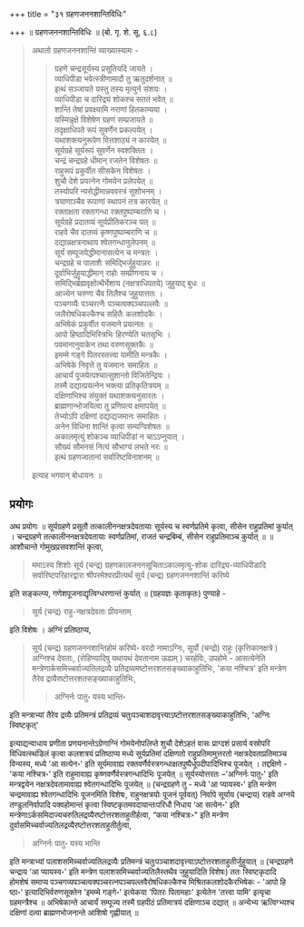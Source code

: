 +++
title = "३१ ग्रहणजननशान्तिविधिः"

+++
॥ ग्रहणजननशान्तिविधिः ॥ (बो. गृ. शे. सू. ६.८) 

> अथातो ग्रहणजननशान्तिं व्याख्यास्यामः - 
>
>> ग्रहणे चन्द्रसूर्यस्य प्रसूतियदि जायते ।  
व्याधिपीडा भवेत्स्त्रीणामादौ तु ऋतुदर्शनात् ॥  
इत्थं सञ्जायते यस्तु तस्य मृत्युर्न संशयः ।  
व्याधिपीडा च दारिद्र्यं शोकश्च सततं भवेत् ॥  
शान्तिं तेषां प्रवक्ष्यामि नराणां हितकाम्यया ।  
यस्मिन्नृक्षे विशेषेण ग्रहणं सम्प्रजायते ॥  
तदृक्षाधिपते रूपं सुवर्णेन प्रकल्पयेत् ।  
यथाशक्त्यनुरूपेण वित्तशाठ्यं न कारयेत् ॥  
सूर्यग्रहे सूर्यरूपं सुवर्णेन स्वशक्तितः ।  
चन्द्रं चन्द्रग्रहे धीमान् रजतेन विशेषतः ॥  
राहुरूपं प्रकुर्वीत सीसकेन विशेषतः ।  
शुचौ देशे प्रयत्नेन गोमयेन प्रलेपयेत् ॥  
तस्योपरि न्यसेद्धीमान्नववस्त्रं सुशोभनम् ।  
त्रयाणाञ्चैव रूपाणां स्थापनं तत्र कारयेत् ॥  
रक्ताक्षता रक्तागन्धा रक्तपुष्पाम्बराणि च ।  
सूर्यग्रहे प्रदातव्यं सूर्यप्रीतिकरञ्च यत् ॥  
राहवे चैव दातव्यं कृष्णपुष्पाम्बराणि च ॥  
दद्यान्नक्षत्रनाथाय श्वेतगन्धानुलेपनम् ॥  
सूर्यं सम्पूजयेद्धीमानासत्येन च मन्त्रतः ।  
चन्द्रग्रहे च पालाशैः समिद्भिर्जुहुयान्नरः ॥  
दूर्वाभिर्जुहुयाद्धीमान् राहोः सम्प्रीणनाय च ।  
समिद्भिर्ब्रह्मवृक्षोत्थैर्भेशाय (नक्षत्राधिपतये) जुहुयाद् बुधः ॥  
आज्येन चरुणा चैव तिलैश्च जुहुयात्ततः ।  
पञ्चगव्यैः पञ्चरत्नैः पञ्चत्वक्पञ्चपल्लवैः ॥  
जलैरोषधिकल्कैश्च सहितैः कलशोदकैः ।  
अभिषेकं प्रकुर्वीत यजमाने प्रयत्नतः ॥  
आपो हिष्ठादिभिस्त्रिभिः हिरण्येति चतसृभिः ।  
पवमानानुवाकेन तथा वरुणसूक्तकैः ॥  
इमम्मे गङ्गे पितरस्तत्त्वा यामीति मन्त्रकैः ।  
अभिषेके निवृत्ते तु यजमानः समाहितः ॥  
आचार्यं पूजयेत्पश्चात्सुशान्तो विजितेन्द्रियः ।  
तस्मै दद्यात्प्रयत्नेन भक्त्या प्रतिकृतित्रयम् ॥  
दक्षिणाभिश्च संयुक्तं यथाशक्त्यनुसारतः ।  
ब्राह्मणान्भोजयित्वा तु प्रणिपत्य क्षमापयेत् ॥  
तेभ्योऽपि दक्षिणां दद्याद्यजमानः समाहितः ।  
अनेन विधिना शान्तिं कृत्वा सम्यग्विशेषतः ॥  
अकालमृत्युं शोकञ्च व्याधिपीडां न चाऽऽप्नुयात् ।  
सौख्यं सौमनसं नित्यं सौभाग्यं लभते नरः ॥  
इत्थं ग्रहणजातानां सर्वारिष्टविनाशनम् ॥ 
>
> इत्याह भगवान् बोधायनः ॥

## प्रयोगः

अथ प्रयोगः ॥ सूर्यग्रहणे प्रसूतौ तत्कालीननक्षत्रदेवतायाः सूर्यस्य च स्वर्णप्रतिमे कृत्वा, सीसेन राहुप्रतिमां कुर्यात् । चन्द्रग्रहणे तत्कालीननक्षत्रदेवतायाः स्वर्णप्रतिमां, राजतं चन्द्रबिम्बं, सीसेन राहुप्रतिमाञ्च कुर्यात् ॥  ॥ आशौचान्ते गोमुखप्रसवशान्तिं कृत्वा, 

> ममाऽस्य शिशोः सूर्य (चन्द्र) ग्रहणकालजननसूचिताऽकालमृत्यु-शोक दारिद्र्य-व्याधिपीडादि सर्वारिष्टपरिहारद्वारा श्रीपरमेश्वरप्रीत्यर्थं सूर्य (चन्द्र) ग्रहणजननशान्तिं करिष्ये 

इति सङ्कल्प्य, गणेशपूजनाद्यृत्विग्धरणान्तं कुर्यात् ॥ (ग्रहयज्ञः कृताकृतः) पुण्याहे -

> सूर्य (चन्द्र) राहु-नक्षत्रदेवताः प्रीयन्ताम्

इति विशेषः । अग्निं प्रतिष्ठाप्य, 

> सूर्य (चन्द्र) ग्रहणजननशान्तिहोमं करिष्ये॰ वरदो नामाऽग्निः, सूर्यो (चन्द्रो) राहुः (कृत्तिकानक्षत्रे ) अग्निश्च देवताः, (रोहिण्यादिषु यथायथं देवतानाम ऊह्यम् ) चरर्हविः, उपहोमे - आसत्येनेति मन्त्रेणार्कसमिच्चर्वाज्यतिलद्रव्यैः प्रतिद्रव्यमष्टोत्तरशतसङ्ख्याकाहुतिभिः, 'कया नश्चित्र' इति मन्त्रेण तैरेव द्रव्यैरष्टोत्तरशतसङ्ख्याकाहुतिभिः, 
>
>> अग्निर्नः पातु॰ यस्य भान्ति॰ 
>
इति मन्त्राभ्यां तैरेव द्रव्यैः प्रतिमन्त्रं प्रतिद्रव्यं चतुःपञ्चाशदावृत्त्याऽष्टोत्तरशतसङ्ख्याकाहुतिभिः, 'अग्निः स्विष्टकृत्' 

इत्याद्यन्वाधाय प्रणीता प्रणयनान्तेऽग्रेणाग्निं गोमयेनोपलिप्ते शुचौ देशेऽहतं वासः प्राग्दशं प्रसार्य वस्रोपरि विधिवत्स्थंडिलं कृत्वा कलशत्रयं प्रतिष्ठाप्य मध्ये सूर्यप्रतिमां दक्षिणतो राहुप्रतिमामुत्तरतो नक्षत्रदेवताप्रतिमाञ्च विन्यस्य, मध्ये 'आ सत्येन॰' इति सूर्यमावाह्य रक्तवर्णैर्वस्त्रगन्धाक्षतपुष्पैर्धूपदीपादिभिश्च पूजयेत् । तद्दक्षिणे - 'कया नश्चित्र॰' इति राहुमावाह्य कृष्णवर्णैर्वस्त्रगन्धादिभिः पूजयेत् ॥ सूर्यस्योत्तरतः –'अग्निर्नः पातु॰' इति मन्त्रद्वयेन नक्षत्रदेवतामावाह्य श्वेतगन्धादिभिः पूजयेत् ॥ (चन्द्रग्रहणे तु - मध्ये 'आ प्यायस्व॰' इति मन्त्रेण चन्द्रमावाह्य श्वेतगन्धादिभिः पूजनमिति विशेषः, राहुनक्षत्रयोः पूजनं पूर्ववत्) निर्वापे सूर्याय (चन्द्राय) राहवे अग्नये तण्डुलनिर्वापादि पक्वहोमान्तं कृत्वा स्विष्टकृतमवदायान्तःपरिधौ निधाय ‘आ सत्येन॰' इति मन्त्रेणाऽर्कसमिदाज्यचरुतिलद्रव्यैरष्टोत्तरशताहुतीर्हत्वा, “कया नश्चित्रः॰" इति मन्त्रेण दुर्वासमिच्चर्वाज्यतिलद्रव्यैरष्टोत्तरशताहुतीर्तुत्वा, 

> अग्निर्नः पातु॰ यस्य भान्ति

इति मन्त्राभ्यां पलाशसमिच्चर्वाज्यतिलद्रव्यैः प्रतिमन्त्रं चतुःपञ्चाशदावृत्त्याऽष्टोत्तरशताहुतीर्जुहुयात् ॥ (चन्द्रग्रहणे चन्द्राय ‘आ प्यायस्व॰' इति मन्त्रेण पलाशसमिच्चर्वाज्यतिलैस्तथैव जुहुयादिति विशेषः) ततः स्विष्टकृदादि होमशेषं समाप्य पञ्चगव्यपञ्चत्वक्पञ्चरत्नपञ्चपल्लवैरोषधिकल्कैश्च मिश्रितकलशोदकैरभिषेकः - 'आपो हि ष्ठा॰' इत्यादिभिर्वरुणसूक्तेन 'इमम्मे गङ्गे॰' इत्येकया 'पितरः पितामहाः' इत्येतेन 'तत्त्वा यामि' इत्यृचा ग्रहमन्त्रैश्च ॥ अभिषेकान्ते आचार्यं सम्पूज्य तस्मै ग्रहपीठं प्रतिमात्रयं दक्षिणाञ्च दद्यात् ॥ अन्येभ्य ऋत्विग्भ्यश्च दक्षिणां दत्वा ब्राह्मणभोजनान्ते आशिषो गृह्णीयात् ॥